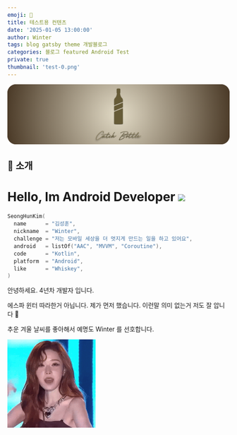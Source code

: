 ```yaml
---
emoji: 🧢
title: 테스트용 컨텐츠
date: '2025-01-05 13:00:00'
author: Winter
tags: blog gatsby theme 개발블로그
categories: 블로그 featured Android Test
private: true
thumbnail: 'test-0.png'
---
```


![](test-0.png)

## 👋 소개

<h1>
  Hello, Im Android Developer 
  <img src="https://emojis.slackmojis.com/emojis/images/1531849430/4246/blob-sunglasses.gif?1531849430" width="30"/>
</h1>

```kotlin
SeongHunKim(
  name      = "김성훈",
  nickname  = "Winter",
  challenge = "저는 모바일 세상을 더 멋지게 만드는 일을 하고 있어요",
  android   = listOf("AAC", "MVVM", "Coroutine"),
  code      = "Kotlin",
  platform  = "Android",
  like      = "Whiskey",
)
```

안녕하세요. 4년차 개발자 입니다.

에스파 윈터 따라한거 아닙니다. 제가 먼저 했습니다. 이런말 의미 없는거 저도 잘 압니다 🥹

추운 겨울 날씨를 좋아해서 예명도 Winter 를 선호합니다.

<img src="test-8.gif" width="200" />
